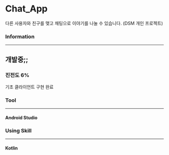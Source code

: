 # Chat_App

다른 사용자와 친구를 맺고 채팅으로 이야기를 나눌 수 있습니다. (DSM 개인 프로젝트)

### Information
---
## 개발중;;

### 진전도 6%
기초 클라이언트 구현 완료

### Tool
---
#### Android Studio

### Using Skill
---
#### Kotlin
